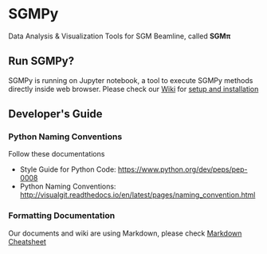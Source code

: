 # SGMPy
Data Analysis &amp; Visualization Tools for SGM Beamline, called **SGMπ**


## Run SGMPy?
SGMPy is running on Jupyter notebook, a tool to execute SGMPy methods directly inside web browser. Please check our [Wiki](https://github.com/Beamlines-CanadianLightSource/SGMPy/wiki) for [setup and installation](https://github.com/Beamlines-CanadianLightSource/SGM-Beamline/wiki/Installation-and-Getting-Start)


## Developer's Guide

### Python Naming Conventions
Follow these documentations
- Style Guide for Python Code:  https://www.python.org/dev/peps/pep-0008
- Python Naming Conventions:  http://visualgit.readthedocs.io/en/latest/pages/naming_convention.html

### Formatting Documentation
Our documents and wiki are using Markdown, please check [Markdown Cheatsheet](https://github.com/adam-p/markdown-here/wiki/Markdown-Cheatsheet)  
